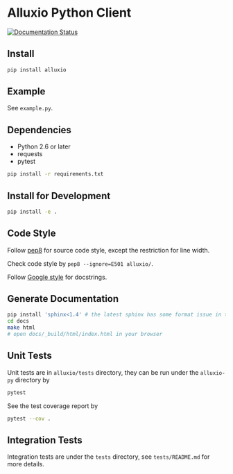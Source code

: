 # Alluxio Python Client

[![Documentation Status](https://readthedocs.org/projects/alluxio-py/badge/?version=latest)](http://alluxio-py.readthedocs.io/en/latest/?badge=latest)

## Install

```bash
pip install alluxio
```

## Example

See `example.py`.

## Dependencies

* Python 2.6 or later
* requests
* pytest

```bash
pip install -r requirements.txt
```

## Install for Development

```bash
pip install -e .
```

## Code Style

Follow [pep8](https://www.python.org/dev/peps/pep-0008/) for source code style,
except the restriction for line width.

Check code style by `pep8 --ignore=E501 alluxio/`.

Follow [Google style](http://www.sphinx-doc.org/en/stable/ext/example_google.html)
for docstrings.

## Generate Documentation

```bash
pip install 'sphinx<1.4' # the latest sphinx has some format issue in the generated html files
cd docs
make html
# open docs/_build/html/index.html in your browser
```

## Unit Tests

Unit tests are in `alluxio/tests` directory, they can be run under the `alluxio-py` directory by

```bash
pytest
```

See the test coverage report by

```bash
pytest --cov .
```

## Integration Tests

Integration tests are under the `tests` directory, see `tests/README.md` for more details.
